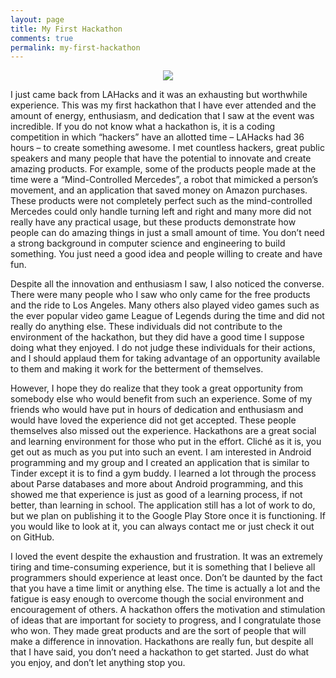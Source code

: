 ```yaml
---
layout: page
title: My First Hackathon
comments: true
permalink: my-first-hackathon
---
```


<p align="center">
  <img src="http://www.claruscommerce.com/wp-content/uploads/2013/04/hackathon-graphic.png"/>
</p>

I just came back from LAHacks and it was an exhausting but worthwhile experience. 
This was my first hackathon that I have ever attended and the amount of energy, 
enthusiasm, and dedication that I saw at the event was incredible. If you do not 
know what a hackathon is, it is a coding competition in which “hackers” have an 
allotted time – LAHacks had 36 hours – to create something awesome. I met countless 
hackers, great public speakers and many people that have the potential to innovate 
and create amazing products. For example, some of the products people made at the
time were a “Mind-Controlled Mercedes”, a robot that mimicked a person’s movement, 
and an application that saved money on Amazon purchases. These products were not 
completely perfect such as the mind-controlled Mercedes could only handle turning
left and right and many more did not really have any practical usage, but these 
products demonstrate how people can do amazing things in just a small amount of 
time. You don’t need a strong background in computer science and engineering to 
build something. You just need a good idea and people willing to create and have fun. <br>

Despite all the innovation and enthusiasm I saw, I also noticed the converse. 
There were many people who I saw who only came for the free products and the ride
to Los Angeles. Many others also played video games such as the ever popular video 
game League of Legends during the time and did not really do anything else. These 
individuals did not contribute to the environment of the hackathon, but they did 
have a good time I suppose doing what they enjoyed. I do not judge these individuals 
for their actions, and I should applaud them for taking advantage of an opportunity 
available to them and making it work for the betterment of themselves. <br>

However, I hope they do realize that they took a great opportunity from somebody else 
who would benefit from such an experience. Some of my friends who would have put in 
hours of dedication and enthusiasm and would have loved the experience did not get 
accepted. These people themselves also missed out the experience. Hackathons are a 
great social and learning environment for those who put in the effort. Cliché as it is, 
you get out as much as you put into such an event. I am interested in Android programming 
and my group and I created an application that is similar to Tinder except it is to find 
a gym buddy. I learned a lot through the process about Parse databases and more about 
Android programming, and this showed me that experience is just as good of a learning
process, if not better, than learning in school. The application still has a lot of work 
to do, but we plan on publishing it to the Google Play Store once it is functioning. If
you would like to look at it, you can always contact me or just check it out on GitHub. <br> 

I loved the event despite the exhaustion and frustration. It was an extremely tiring and 
time-consuming experience, but it is something that I believe all programmers should 
experience at least once. Don’t be daunted by the fact that you have a time limit or 
anything else. The time is actually a lot and the fatigue is easy enough to overcome 
though the social environment and encouragement of others. A hackathon offers the 
motivation and stimulation of ideas that are important for society to progress, and I 
congratulate those who won. They made great products and are the sort of people that will 
make a difference in innovation. Hackathons are really fun, but despite all that I have 
said, you don’t need a hackathon to get started. Just do what you enjoy, and don’t let 
anything stop you.
